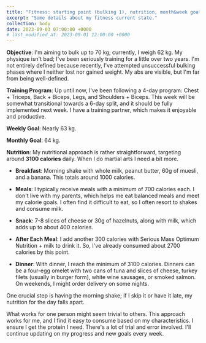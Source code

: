 ```yaml
---
title: "Fitness: starting point (bulking 1), nutrition, month&week goals"
excerpt: "Some details about my fitness current state."
collection: body
date: 2023-09-03 07:00:00 +0000
# last_modified_at: 2023-09-01 12:00:00 +0000
---
```


**Objective**: I'm aiming to bulk up to 70 kg; currently, I weigh 62 kg. My physique isn't bad; I've been seriously training for a little over two years. I'm not entirely defined because recently, I've attempted unsuccessful bulking phases where I neither lost nor gained weight. My abs are visible, but I'm far from being well-defined.

**Training Program**: Up until now, I've been following a 4-day program: Chest + Triceps, Back + Biceps, Legs, and Shoulders + Biceps. This week will be somewhat transitional towards a 6-day split, and it should be fully implemented next week. I have a training partner, which makes it enjoyable and productive.

**Weekly Goal**: Nearly 63 kg.

**Monthly Goal**: 64 kg.

**Nutrition**: My nutritional approach is rather straightforward, targeting around **3100 calories** daily. When I do martial arts I need a bit more.

- **Breakfast**: Morning shake with whole milk, peanut butter, 60g of muesli, and a banana. This totals around 1000 calories.

- **Meals**: I typically receive meals with a minimum of 700 calories each. I don't live with my parents, which helps me eat balanced meals and meet my calorie goals. I often find it difficult to eat, so I often resort to shakes and consume milk.

- **Snack**: 7-8 slices of cheese or 30g of hazelnuts, along with milk, which adds up to about 400 calories.

- **After Each Meal**: I add another 300 calories with Serious Mass Optimum Nutrition + milk to drink it. So, I've already consumed about 2700 calories by this point.

- **Dinner**: With dinner, I reach the minimum of 3100 calories. Dinners can be a four-egg omelet with two cans of tuna and slices of cheese, turkey filets (usually in burger form), white wine sausages, or smoked salmon. On weekends, I might order delivery on some nights.

One crucial step is having the morning shake; if I skip it or have it late, my nutrition for the day falls apart.

What works for one person might seem trivial to others. This approach works for me, and I find it easy to consume based on my characteristics. I ensure I get the protein I need. There's a lot of trial and error involved. I'll continue updating on my progress and new goals every week.
